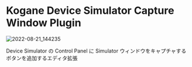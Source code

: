 # Kogane Device Simulator Capture Window Plugin

![2022-08-21_144235](https://user-images.githubusercontent.com/6134875/185777362-5fba0c00-3374-48de-8fca-cf4698d498c1.png)

Device Simulator の Control Panel に Simulator ウィンドウをキャプチャするボタンを追加するエディタ拡張  
